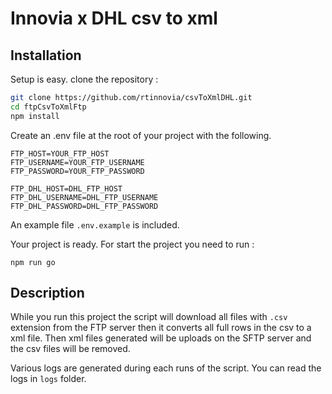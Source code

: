 # Innovia x DHL csv to xml

## Installation

Setup is easy. clone the repository :

```bash
git clone https://github.com/rtinnovia/csvToXmlDHL.git
cd ftpCsvToXmlFtp
npm install 
```

Create an .env file at the root of your project with the following.

```
FTP_HOST=YOUR_FTP_HOST
FTP_USERNAME=YOUR_FTP_USERNAME
FTP_PASSWORD=YOUR_FTP_PASSWORD

FTP_DHL_HOST=DHL_FTP_HOST
FTP_DHL_USERNAME=DHL_FTP_USERNAME
FTP_DHL_PASSWORD=DHL_FTP_PASSWORD
```
An example file `.env.example` is included.

Your project is ready. For start the project you need to run :

```
npm run go
```

## Description

While you run this project the script will download all files with `.csv` extension from the FTP server then it converts all full rows in the csv to a xml file. Then xml files generated will be uploads on the SFTP server and the csv files will be removed.

Various logs are generated during each runs of the script. You can read the logs in `logs` folder.

